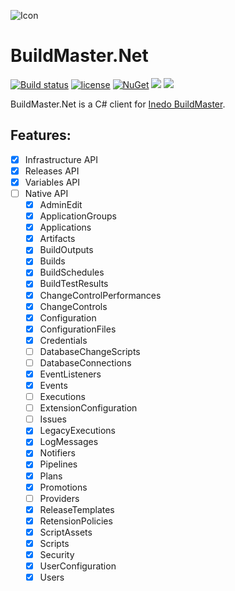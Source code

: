 ![Icon](http://i.imgur.com/5hIJJWK.png?1) 
# BuildMaster.Net 
[![Build status](https://ci.appveyor.com/api/projects/status/vth5lxl830ovqt75?svg=true)](https://ci.appveyor.com/project/lvermeulen/buildmaster-net) [![license](https://img.shields.io/github/license/lvermeulen/pullinghook.svg?maxAge=2592000)](https://github.com/lvermeulen/buildmaster.net/blob/master/LICENSE) [![NuGet](https://img.shields.io/nuget/vpre/buildmaster.net.svg?maxAge=2592000)](https://www.nuget.org/packages/buildmaster.net/) ![](https://img.shields.io/badge/.net-4.5.2-yellowgreen.svg) ![](https://img.shields.io/badge/netstandard-1.4-yellowgreen.svg)

BuildMaster.Net is a C# client for [Inedo BuildMaster](https://inedo.com/buildmaster).

## Features:
* [X] Infrastructure API
* [X] Releases API
* [X] Variables API
* [ ] Native API
	* [X] AdminEdit                    
	* [X] ApplicationGroups            
	* [X] Applications                 
	* [X] Artifacts                    
	* [X] BuildOutputs                 
	* [X] Builds                       
	* [X] BuildSchedules               
	* [X] BuildTestResults             
	* [X] ChangeControlPerformances    
	* [X] ChangeControls               
	* [X] Configuration                
	* [X] ConfigurationFiles           
	* [X] Credentials                  
	* [ ] DatabaseChangeScripts        
	* [ ] DatabaseConnections          
	* [X] EventListeners               
	* [X] Events                       
	* [ ] Executions                   
	* [ ] ExtensionConfiguration       
	* [ ] Issues                       
	* [X] LegacyExecutions             
	* [X] LogMessages                  
	* [X] Notifiers                    
	* [X] Pipelines                    
	* [X] Plans                        
	* [X] Promotions                   
	* [ ] Providers                    
	* [X] ReleaseTemplates             
	* [X] RetensionPolicies            
	* [X] ScriptAssets                 
	* [X] Scripts                      
	* [X] Security                     
	* [X] UserConfiguration            
	* [X] Users                        
